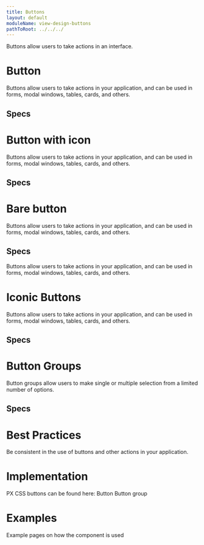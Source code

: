 ```yaml
---
title: Buttons
layout: default
moduleName: view-design-buttons
pathToRoot: ../../../
---
```


Buttons allow users to take actions in an interface.
<catalog-picture img-src="../../img/guidelines/design/components/buttons/buttons-hero" img-alt="Px Buttons" caption="Examples of px buttons"></catalog-picture>

# Button
Buttons allow users to take actions in your application, and can be used in forms, modal windows, tables, cards, and others.


## Specs

<catalog-picture img-src="../../img/guidelines/design/components/buttons/light-button-states" img-alt="Px Light Buttons States and Spec" caption="Px Light Buttons States and Spec"></catalog-picture>

<catalog-picture img-src="../../img/guidelines/design/components/buttons/dark-button-states" img-alt="Px Dark Buttons States and Spec" caption="Px Dark Buttons States and Spec"></catalog-picture>

# Button with icon
Buttons allow users to take actions in your application, and can be used in forms, modal windows, tables, cards, and others.

## Specs

# Bare button
Buttons allow users to take actions in your application, and can be used in forms, modal windows, tables, cards, and others.

## Specs
Buttons allow users to take actions in your application, and can be used in forms, modal windows, tables, cards, and others.

# Iconic Buttons
Buttons allow users to take actions in your application, and can be used in forms, modal windows, tables, cards, and others.

## Specs

# Button Groups
Button groups allow users to make single or multiple selection from a limited number of options.

## Specs

# Best Practices
Be consistent in the use of buttons and other actions in your application.

# Implementation
PX CSS buttons can be found here:
Button
Button group

# Examples
Example pages on how the component is used
